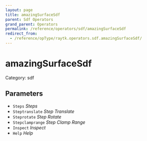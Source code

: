 ```yaml
---
layout: page
title: amazingSurfaceSdf
parent: Sdf Operators
grand_parent: Operators
permalink: /reference/operators/sdf/amazingSurfaceSdf
redirect_from:
  - /reference/opType/raytk.operators.sdf.amazingSurfaceSdf/
---
```


# amazingSurfaceSdf

Category: sdf



## Parameters

* `Steps` *Steps*
* `Steptranslate` *Step Translate*
* `Steprotate` *Step Rotate*
* `Stepclamprange` *Step Clamp Range*
* `Inspect` *Inspect*
* `Help` *Help*
